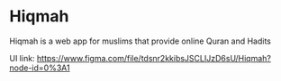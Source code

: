 # Hiqmah

Hiqmah is a web app for muslims that provide online Quran and Hadits

UI link: https://www.figma.com/file/tdsnr2kkibsJSCLIJzD6sU/Hiqmah?node-id=0%3A1
